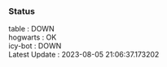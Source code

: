 ### Status


table : DOWN  
hogwarts : OK  
icy-bot : DOWN  
Latest Update : 2023-08-05 21:06:37.173202
